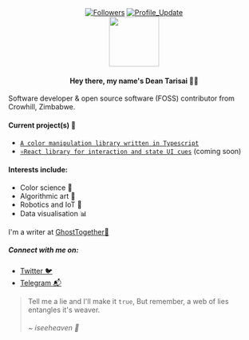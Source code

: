 
<div align="center"> 
    <a href="http://github.com/prjctimg?tab=followers">
    <img alt="Followers" src="https://img.shields.io/github/followers/prjctimg?color=4C1&logo=github"></a>
    <!-- github -->
    <a href="http://github.com/prjctimg" target="_blank"><img alt="Profile_Update" src="https://img.shields.io/github/last-commit/prjctimg/prjctimg?label=Profile%20update&style=fflat-square"></a>
</div>


<div id="header" align="center">
  <img src="https://media.giphy.com/media/M9gbBd9nbDrOTu1Mqx/giphy.gif" width="100"/>
</div>


<h4 align="center">Hey there, my name's Dean Tarisai 👨‍💻</h4>

Software developer & open source software (FOSS) contributor from Crowhill, Zimbabwe. 

#### Current project(s) 🔬

- [`A color manipulation library written in Typescript`](https://github.com/prjctimg/huetiful)
- [`⚛️React library for interaction and state UI cues`]() (coming soon)

#### Interests include:

- Color science 🧪
- Algorithmic art 🎨
- Robotics and IoT :robot: 
- Data visualisation 📊


I'm a writer at [GhostTogether👻](https://ghosttogether.com/@iamdeeper) 

##### Connect with me on:
- [Twitter 🐦 ](https://twitter.com/deantarisai)
- [Telegram 📬](https://t.me/deantarisai)


> Tell me a lie and I'll make it `true`,
> But remember, a web of lies entangles it's weaver.
> <br>
> ###### ~ iseeheaven 🌌
